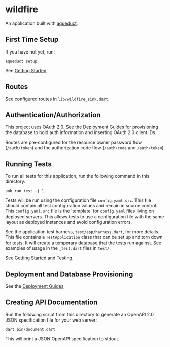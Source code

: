 # wildfire

An application built with [aqueduct](https://github.com/stablekernel/aqueduct).

## First Time Setup

If you have not yet, run:

```
aqueduct setup
```

See [Getting Started](https://stablekernel.github.io/aqueduct/deploy/getting_started.html)

## Routes

See configured routes in `lib/wildfire_sink.dart`.

## Authentication/Authorization

This project uses OAuth 2.0. See the [Deployment Guides](http://stablekernel.github.io/aqueduct/deploy/overview.html) for provisioning the database to hold auth information and inserting OAuth 2.0 client IDs.

Routes are pre-configured for the resource owner password flow (`/auth/token`) and the authorization code flow (`/auth/code` and `/auth/token`).

## Running Tests

To run all tests for this application, run the following command in this directory:

```
pub run test -j 1
```

Tests will be run using the configuration file `config.yaml.src`. This file should contain all test configuration values and remain in source control. This `config.yaml.src` file is the 'template' for `config.yaml` files living on deployed servers. This allows tests to use a configuration file with the same layout as deployed instances and avoid configuration errors.

See the application test harness, `test/app/harness.dart`, for more details. This file contains a `TestApplication` class that can be set up and torn down for tests. It will create a temporary database that the tests run against. See examples of usage in the `_test.dart` files in `test/`.

See [Getting Started](https://stablekernel.github.io/aqueduct/deploy/getting_started.html) and [Testing](https://stablekernel.github.io/aqueduct/testing/overview.html).

## Deployment and Database Provisioning

See the [Deployment Guides](http://stablekernel.github.io/aqueduct/deploy/overview.html)

## Creating API Documentation

Run the following script from this directory to generate an OpenAPI 2.0 JSON specification file for your web server:

```
dart bin/document.dart
```

This will print a JSON OpenAPI specification to stdout.
